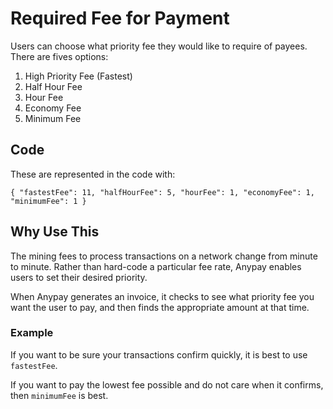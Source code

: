 # Required Fee for Payment

Users can choose what priority fee they would like to require of payees. There are fives options:

1. High Priority Fee (Fastest)
2. Half Hour Fee
3. Hour Fee
4. Economy Fee
5. Minimum Fee

## Code

These are represented in the code with:

`{
  "fastestFee": 11,
  "halfHourFee": 5,
  "hourFee": 1,
  "economyFee": 1,
  "minimumFee": 1
}`

## Why Use This

The mining fees to process transactions on a network change from minute to minute. Rather than hard-code a particular fee rate, Anypay enables users to set their desired priority. 

When Anypay generates an invoice, it checks to see what priority fee you want the user to pay, and then finds the appropriate amount at that time.

### Example

If you want to be sure your transactions confirm quickly, it is best to use `fastestFee`. 

If you want to pay the lowest fee possible and do not care when it confirms, then `minimumFee` is best.